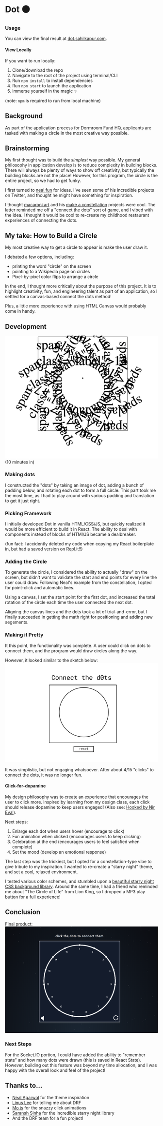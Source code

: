 # Dot ⚫

### Usage
You can view the final result at [dot.sahilkapur.com](http://dot.sahilkapur.com).

#### View Locally

If you want to run locally:

1. Clone/download the repo
2. Navigate to the root of the project using terminal/CLI
3. Run `npm install` to install dependencies
4. Run `npm start` to launch the application
5. Immerse yourself in the magic ✨

(note: `npm` is required to run from local machine)

## Background

As part of the application process for Dormroom Fund HQ, applicants are tasked with making a circle in the most creative way possible. 

## Brainstorming

My first thought was to build the <em>simplest</em> way possible. My general philosophy in application develop is to reduce complexity in building blocks. There will always be plenty of ways to show off creativity, but typically the building blocks are not the place! However, for this program, the circle is the entire project, so we had to get funky.

I first turned to [neal.fun](http://neil.fun) for ideas. I've seen some of his incredible projects on Twitter, and thought he might have something for inspiration.

I thought [macaroni art](https://macaroni-art.glitch.me/) and his [make a constellation](https://make-a-constellation.glitch.me/) projects were cool. The latter reminded me off a "connect the dots" sort of game, and I vibed with the idea. I thought it would be cool to re-create my childhood restaurant experiences of connecting the dots.

## My take: How to Build a Circle

My most creative way to get a circle to appear is make the user draw it.

I debated a few options, including:
 - printing the word "circle" on the screen
 - pointing to a Wikipedia page on circles
 - Pixel-by-pixel color flips to arrange a circle

 In the end, I thought more critically about the purpose of this project. It is to highlight creativity, fun, and engineering talent as part of an application, so I settled for a canvas-based connect the dots method!

 Plus, a little more experience with using HTML Canvas would probably come in handy.

## Development

![](public/img/take1.png)
(10 minutes in)

### Making dots

I constructed the "dots" by taking an image of dot, adding a bunch of padding below, and rotating each dot to form a full circle. This part took me the most time, as I had to play around with various padding and translation to get it just right.

### Picking Framework

I initially developed Dot in vanilla HTML/CSS/JS, but quickly realized it would be more efficient to build it in React. The ability to deal with components instead of blocks of HTMl/JS became a dealbreaker.

(fun fact: I accidently deleted my code when copying my React boilerplate in, but had a saved version on Repl.it!!)

### Adding the Circle

To generate the circle, I considered the ability to actually "draw" on the screen, but didn't want to validate the start and end points for every line the user could draw. Following Neal's example from the constellation, I opted for point-click and automatic lines.

Using a canvas, I set the start point for the first dot, and increased the total rotation of the circle each time the user connected the next dot.

Aligning the canvas lines and the dots took a lot of trial-and-error, but I finally succeeded in getting the math right for positioning and adding new segements.

### Making it Pretty

It this point, the functionality was complete. A user could click on dots to connect them, and the program would draw circles along the way.

However, it looked similar to the sketch below:
![](public/img/v1.png)

It was simplistic, but not engaging whatsoever. After about 4/15 "clicks" to connect the dots, it was no longer fun.

#### Click-for-dopamine

My design philosophy was to create an experience that encourages the user to click more. Inspired by learning from my design class, each click should release dopamine to keep users engaged! (Also see: [Hooked by Nir Eyal]()).

Next steps:

1. Enlarge each dot when users hover (encourage to click)
2. Fun animation when clicked (encourages users to keep clicking)
3. Celebration at the end (encourages users to feel satisfied when complete)
4. Set the mood (develop an emotional response)

The last step was the trickiest, but I opted for a constellation-type vibe to give tribute to my inspiration. I wanted to re-create a "starry night" theme, and set a cool, relaxed environment.

I tested various color schemes, and stumbled upon a [beautiful starry night CSS background library](https://codepen.io/saransh/pen/BKJun). Around the same time, I had a friend who reminded me about "The Circle of Life" from Lion King, so I dropped a MP3 play button for a full experience!

## Conclusion

Final product:
![](public/img/v2.png)

### Next Steps
For the Socket.IO portion, I could have added the ability to "remember state" and how many dots were drawn (this is saved in React State). However, building out this feature was beyond my time allocation, and I was happy with the overall look and feel of the project!

## Thanks to...

- [Neal Agarwal](https://nealagarwal.me/) for the theme inspiration
- [Linus Lee](https://www.ocf.berkeley.edu/~linuslee/) for telling me about DRF
- [Mo.js](https://github.com/mojs/mojs) for the snazzy click animations
- [Saransh Sinha](https://codepen.io/saransh/pen/BKJun) for the incredible starry night library
- And the DRF team for a fun project!
